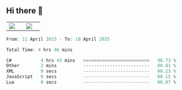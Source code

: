 ## Hi there 👋

<p align="center">
  <table align="center">
  <tr border="none">
  <td width="35%" align="center">
    <img  align="center"  src="http://github-profile-summary-cards.vercel.app/api/cards/stats?username=ricepunk&theme=github_dark" />
  </td>
    
  <td width="65%" align="center">
    <img  align="center"  src="http://github-profile-summary-cards.vercel.app/api/cards/profile-details?username=ricepunk&theme=github_dark" />
  </td>
  </tr>
  </table>
</p>

<!--START_SECTION:waka-->

```typescript
From: 11 April 2025 - To: 18 April 2025

Total Time: 4 hrs 46 mins

C#           4 hrs 45 mins   >>>>>>>>>>>>>>>>>>>>>>>>>   98.73 %
Other        2 mins          -------------------------   00.81 %
XML          0 secs          -------------------------   00.23 %
JavaScript   0 secs          -------------------------   00.15 %
Lua          0 secs          -------------------------   00.07 %
```

<!--END_SECTION:waka-->

